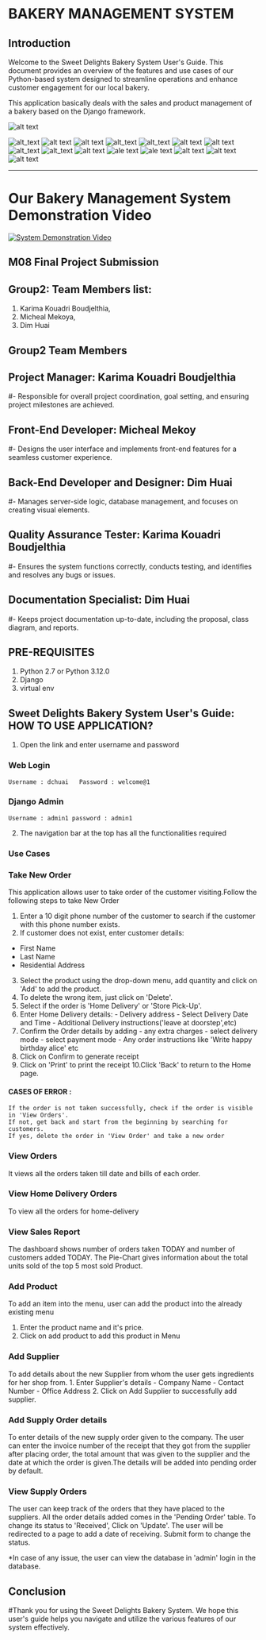 # BAKERY MANAGEMENT SYSTEM

## Introduction
 Welcome to the Sweet Delights Bakery System User's Guide. This document provides an overview of the features and use cases of our Python-based system designed to streamline operations and enhance customer engagement for our local bakery.

This application basically deals with the sales and product management of a bakery based on the Django framework.

![alt text](https://github.com/dchuai/Bakery-Management-System-Using-Django-dbSQLite3-/blob/main/UIUX/login.png)

![alt_text](https://github.com/dchuai/Bakery-Management-System-Using-Django-dbSQLite3-/blob/main/UIUX/homesales.png)
![alt text](https://github.com/dchuai/Bakery-Management-System-Using-Django-dbSQLite3-/blob/main/UIUX/homeproduct.png)
![alt text](https://github.com/dchuai/Bakery-Management-System-Using-Django-dbSQLite3-/blob/main/UIUX/addsupplier.png)
![alt_text](https://github.com/dchuai/Bakery-Management-System-Using-Django-dbSQLite3-/blob/main/UIUX/addsupplyorder.png)
![alt_text](https://github.com/dchuai/Bakery-Management-System-Using-Django-dbSQLite3-/blob/main/UIUX/confirmorder.png)
![alt text](https://github.com/dchuai/Bakery-Management-System-Using-Django-dbSQLite3-/blob/main/UIUX/createorder.png)
![alt text](https://github.com/dchuai/Bakery-Management-System-Using-Django-dbSQLite3-/blob/main/UIUX/createproduct.png)
![alt_text](https://github.com/dchuai/Bakery-Management-System-Using-Django-dbSQLite3-/blob/main/UIUX/findcustomer.png)
![alt_text](https://github.com/dchuai/Bakery-Management-System-Using-Django-dbSQLite3-/blob/main/UIUX/homdeliveryorders.png)
![alt text](https://github.com/dchuai/Bakery-Management-System-Using-Django-dbSQLite3-/blob/main/UIUX/invoiceview.png)
![ale text](https://github.com/dchuai/Bakery-Management-System-Using-Django-dbSQLite3-/blob/main/UIUX/invoiceprintview.png)
![ale text](https://github.com/dchuai/Bakery-Management-System-Using-Django-dbSQLite3-/blob/main/UIUX/orderdetails.png)
![alt text](https://github.com/dchuai/Bakery-Management-System-Using-Django-dbSQLite3-/blob/main/UIUX/vieworders.png)
![alt text](https://github.com/dchuai/Bakery-Management-System-Using-Django-dbSQLite3-/blob/main/UIUX/viewsupplyorder.png)
![alt text](https://github.com/dchuai/Bakery-Management-System-Using-Django-dbSQLite3-/blob/main/UIUX/dashboard.png)

---------------------------
# Our Bakery Management System Demonstration Video

[![System Demonstration Video](video_thumbnail.jpg)](https://drive.google.com/uc?id=1OHLei-VKUc_DtI0zIncPbi92bYf2oeqD)


## M08 Final Project Submission 

## Group2: Team Members list: 
1. Karima Kouadri Boudjelthia, 
2. Micheal Mekoya, 
3. Dim Huai

## Group2 Team Members

## Project Manager: Karima Kouadri Boudjelthia
#- Responsible for overall project coordination, goal setting, and ensuring project milestones are achieved.

## Front-End Developer: Micheal Mekoy
#- Designs the user interface and implements front-end features for a seamless customer experience.

## Back-End Developer and Designer: Dim Huai
#- Manages server-side logic, database management, and focuses on creating visual elements.

## Quality Assurance Tester: Karima Kouadri Boudjelthia
#- Ensures the system functions correctly, conducts testing, and identifies and resolves any bugs or issues.

## Documentation Specialist: Dim Huai
#- Keeps project documentation up-to-date, including the proposal, class diagram, and reports.


## PRE-REQUISITES
1. Python 2.7 or Python 3.12.0
2. Django
3. virtual env

## Sweet Delights Bakery System User's Guide: HOW TO USE APPLICATION?

1. Open the link and enter username and password
### Web Login
	Username : dchuai	Password : welcome@1
### Django Admin
	Username : admin1 password : admin1

2. The navigation bar at the top has all the functionalities required

### Use Cases
### Take New Order
This application allows user to take order of the customer visiting.Follow the following steps to take New Order

1. Enter a 10 digit phone number of the customer to search if the customer with this phone number exists.
2. If customer does not exist, enter customer details:
- First Name	
- Last Name	
- Residential Address
3. Select the product using the drop-down menu, add quantity and click on 'Add' to add the product.
4. To delete the wrong item, just click on 'Delete'.
5. Select if the order is 'Home Delivery' or 'Store Pick-Up'.
6. Enter Home Delivery details:
		- Delivery address
		- Select Delivery Date and Time
		- Additional Delivery instructions('leave at doorstep',etc)
7. Confirm the Order details by adding
		- any extra charges
		- select delivery mode
		- select payment mode
		- Any order instructions like 'Write happy birthday alice' etc
8. Click on Confirm to generate receipt
9. Click on 'Print' to print the receipt
10.Click 'Back' to return to the Home page.

#### CASES OF ERROR :
	If the order is not taken successfully, check if the order is visible in 'View Orders'.
	If not, get back and start from the beginning by searching for customers.
	If yes, delete the order in 'View Order' and take a new order


### View Orders
It views all the orders taken till date and bills of each order.


### View Home Delivery Orders
To view all the orders for home-delivery

### View Sales Report
The dashboard shows number of orders taken TODAY and number of customers added TODAY.
The Pie-Chart gives information about the total units sold of the top 5 most sold Product.
### Add Product
To add an item into the menu, user can add the product into the already existing menu
1. Enter the product name and it's price.
2. Click on add product to add this product in Menu
### Add Supplier
To add details about the new Supplier from whom the user gets ingredients for her shop from.
	1. Enter Supplier's details
		- Company Name
		- Contact Number
		- Office Address
	2. Click on Add Supplier to successfully add  supplier.
### Add Supply Order details
To enter details of the new supply order given to the company. The user can enter the invoice number of the receipt that they got from the supplier after placing order, the total amount that was given to the supplier and the date at which the order is given.The details will be added into pending order by default.

### View Supply Orders
The user can keep track of the orders that they have placed to the suppliers. All the order details added comes in the 'Pending Order' table. To change its status to 'Received', Click on 'Update'. The user will be redirected to a page to add a date of receiving. Submit form to change the status.

*In case of any issue, the user can view the database in 'admin' login in the database.

## Conclusion
#Thank you for using the Sweet Delights Bakery System. We hope this user's guide helps you navigate and utilize the various features of our system effectively.
